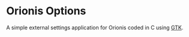 # Orionis Options
A simple external settings application for Orionis coded in C using [GTK](https://www.gtk.org/).
